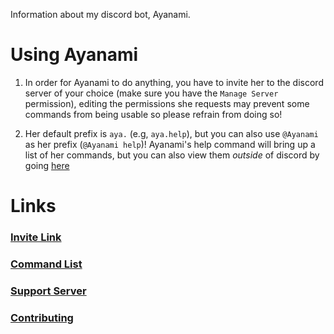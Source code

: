 Information about my discord bot, Ayanami.

Using Ayanami
======
1. In order for Ayanami to do anything, you have to invite her to the discord server of your choice (make sure you have the `Manage Server` permission), editing the permissions she requests may prevent some commands from being usable so please refrain from doing so!

2. Her default prefix is `aya.` (e.g, `aya.help`), but you can also use `@Ayanami` as her prefix (`@Ayanami help`)! Ayanami's help command will bring up a list of her commands, but you can also view them *outside* of discord by going [here](./Information/Commands/FullList.md "Commands")


Links
=====
### [Invite Link](https://discordapp.com/oauth2/authorize?client_id=624559376660693003&scope=bot&permissions=1026944086 "Invite")
### [Command List](./Information/Commands/FullList.md "Commands")
### [Support Server](https://discord.gg/KbgqE6K "Support Server")
### [Contributing]()
